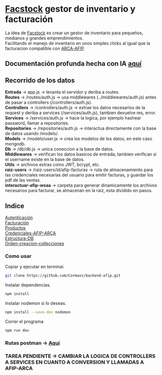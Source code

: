# [Facstock](https://facstock.com) gestor de inventario y facturación  

La idea de [Facstock](https://facstock.com) es crear un gestor de inventario para pequeños, medianos y grandes emprendimientos.  
Facilitando el manejo de inventario en unos simples clicks al igual que la facturacion compatible con [ARCA-AFIP](https://www.afip.gob.ar/landing/default.asp).  

## Documentación profunda hecha con IA [aquí](https://deepwiki.com/Cormaxs/backend-afip)  

## Recorrido de los datos

**Entrada** -> app.js -> levanta el servidor y deriba a routes.  
**Routes** -> /routes/auth.js -> usa middlewares (../middlewares/auth.js) antes de pasar a controllers (/controllers/auth.js).  
**Controllers** -> /controllers/auth.js -> extrae los datos necesarios de la request y deriba a services (/services/auth.js), tambien devuelve res, error.  
**Services** -> /services/auth.js -> hace la logica, por ejemplo hashear  password, llamar a repositories.  
**Repositories** -> /repositories/auth.js -> interactua directamente con la base de datos usando /models/.  
**Models** ->  /models/user.js -> crea los modelos de los datos, en este caso mongodb.  
**Db** -> /db/db.js -> unica coneccion a la base de datos.  
**Middlewares** -> verifican los datos basicos de entrada, tambien verifican si el username existe en la base de datos.  
**Utils** -> archivos extras como JWT, bcrypt, etc.  
**raiz-users** -> /raiz-users/id/afip-facturas -> ruta de almacenamiento para las credenciales necesarias del usuario para emitir facturas, y guardar los pdf de las ventas.  
**interactuar-afip-wsaa** -> carpeta para generar dinamicamente los archivos necesarios para facturar, se almacenan en la raiz, esta dividido en pasos.  

## Indice

[Autenticación](./Documentacion/auth.md)  
[Facturación](./Documentacion/facturas.md)  
[Productos](./Documentacion/productos.md)  
[Credenciales-AFIP-ARCA](./Documentacion/credenciales-afip.md)  
[Estructura-DB](./Documentacion/db/estructura-DB.md)  
[Orden-creacion-collecciones](./Documentacion/db/estructura_completa_funcional.md)  

### Como usar

Copiar y ejecutar en terminal.

```bash
git clone https://github.com/Cormaxs/backend-afip.git
```

Instalar dependencias.

```bash
npm install
```

Instalar nodemon si lo deseas.

```bash
npm install --save-dev nodemon
```

Correr el programa

```bash
npm run dev 
```  

### Rutas postman -> [Aquí](https://www.postman.com/security-engineer-64827471/backend-facstock/collection/6fh3wkj/afip)  

### TAREA PENDIENTE -> CAMBIAR LA LOGICA DE CONTROLLERS A SERVICES EN CUANTO A CONVERSION Y LLAMADAS A AFIP-ARCA  
